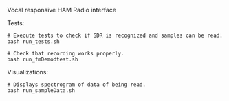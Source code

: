 Vocal responsive HAM Radio interface

Tests:
    
    # Execute tests to check if SDR is recognized and samples can be read.
    bash run_tests.sh

    # Check that recording works properly.
    bash run_fmDemodtest.sh

Visualizations:

    # Displays spectrogram of data of being read.
    bash run_sampleData.sh
